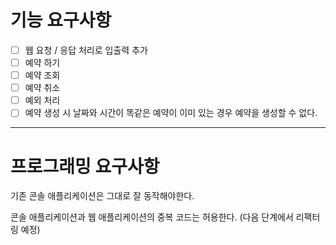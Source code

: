 # 기능 요구사항

-[ ] 웹 요청 / 응답 처리로 입출력 추가
-[ ] 예약 하기
-[ ] 예약 조회
-[ ] 예약 취소
-[ ] 예외 처리
-[ ] 예약 생성 시 날짜와 시간이 똑같은 예약이 이미 있는 경우 예약을 생성할 수 없다.

---

# 프로그래밍 요구사항

기존 콘솔 애플리케이션은 그대로 잘 동작해야한다.

콘솔 애플리케이션과 웹 애플리케이션의 중복 코드는 허용한다. (다음 단계에서 리팩터링 예정)